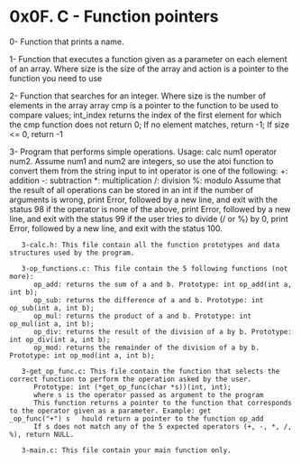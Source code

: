 # 0x0F. C - Function pointers

0- Function that prints a name.

1- Function that executes a function given as a parameter on each element of an array. Where size is the size of the array
and action is a pointer to the function you need to use

2- Function that searches for an integer. Where size is the number of elements in the array array
cmp is a pointer to the function to be used to compare values; int_index returns the index of the first element for which the cmp function does not return 0; If no element matches, return -1; If size <= 0, return -1

3- Program that performs simple operations. Usage: calc num1 operator num2. Assume num1 and num2 are integers, so use the atoi function to convert them from the string input to int operator is one of the following:
+: addition
-: subtraction
*: multiplication
/: division
%: modulo
Assume that the result of all operations can be stored in an int
if the number of arguments is wrong, print Error, followed by a new line, and exit with the status 98
if the operator is none of the above, print Error, followed by a new line, and exit with the status 99
if the user tries to divide (/ or %) by 0, print Error, followed by a new line, and exit with the status 100.

       3-calc.h: This file contain all the function prototypes and data structures used by the program.

       3-op_functions.c: This file contain the 5 following functions (not more):
		  op_add: returns the sum of a and b. Prototype: int op_add(int a, int b);
		  op_sub: returns the difference of a and b. Prototype: int op_sub(int a, int b);
		  op_mul: returns the product of a and b. Prototype: int op_mul(int a, int b);
		  op_div: returns the result of the division of a by b. Prototype: int op_div(int a, int b);
		  op_mod: returns the remainder of the division of a by b. Prototype: int op_mod(int a, int b);
   
       3-get_op_func.c: This file contain the function that selects the correct function to perform the operation asked by the user.
   		  Prototype: int (*get_op_func(char *s))(int, int);
   		  where s is the operator passed as argument to the program
   		  This function returns a pointer to the function that corresponds to the operator given as a parameter. Example: get                  _op_func("+") s   hould return a pointer to the function op_add
   		  If s does not match any of the 5 expected operators (+, -, *, /, %), return NULL.
  
       3-main.c: This file contain your main function only.